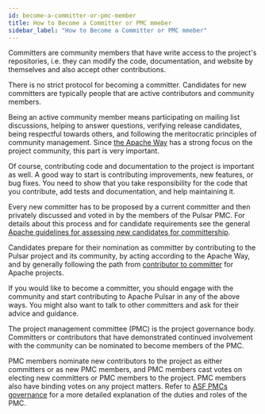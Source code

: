 ```yaml
---
id: become-a-committer-or-pmc-member
title: How to Become a Committer or PMC mmeber
sidebar_label: "How to Become a Committer or PMC mmeber"
---
```


Committers are community members that have write access to the project's repositories, i.e. they can modify the code, documentation, and website by themselves and also accept other contributions.

There is no strict protocol for becoming a committer. Candidates for new committers are typically people that are active contributors and community members.

Being an active community member means participating on mailing list discussions, helping to answer questions, verifying release candidates, being respectful towards others, and following the meritocratic principles of community management. Since [the Apache Way](https://www.apache.org/theapacheway/index.html) has a strong focus on the project community, this part is very important.

Of course, contributing code and documentation to the project is important as well. A good way to start is contributing improvements, new features, or bug fixes. You need to show that you take responsibility for the code that you contribute, add tests and documentation, and help maintaining it.

Every new committer has to be proposed by a current committer and then privately discussed and voted in by the members of the Pulsar PMC. For details about this process and for candidate requirements see the general [Apache guidelines for assessing new candidates for committership](https://community.apache.org/newcommitter.html).

Candidates prepare for their nomination as committer by contributing to the Pulsar project and its community, by acting according to the Apache Way, and by generally following the path from [contributor to committer](https://community.apache.org/contributors/) for Apache projects.

If you would like to become a committer, you should engage with the community and start contributing to Apache Pulsar in any of the above ways. You might also want to talk to other committers and ask for their advice and guidance.

The project management committee (PMC) is the project governance body. Committers or contributors that have demonstrated continued involvement with the community can be nominated to become members of the PMC.

PMC members nominate new contributors to the project as either committers or as new PMC members, and PMC members cast votes on electing new committers or PMC members to the project. PMC members also have binding votes on any project matters. Refer to [ASF PMCs governance](http://www.apache.org/foundation/governance/pmcs.html) for a more detailed explanation of the duties and roles of the PMC.
